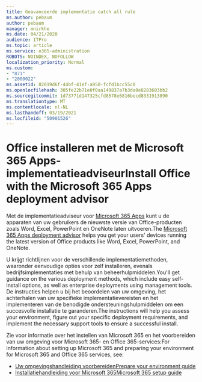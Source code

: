 ```yaml
---
title: Geavanceerde implementatie catch all rule
ms.author: pebaum
author: pebaum
manager: mnirkhe
ms.date: 04/21/2020
audience: ITPro
ms.topic: article
ms.service: o365-administration
ROBOTS: NOINDEX, NOFOLLOW
localization_priority: Normal
ms.custom:
- "871"
- "2000022"
ms.assetid: 82019d6f-44bf-41ef-a950-fcfd1bcc55c0
ms.openlocfilehash: 305fe22b71e0f0aa149837a7b3da0e8283603bb2
ms.sourcegitcommit: 1d73771d147325cfd8578e6816becd8331913890
ms.translationtype: MT
ms.contentlocale: nl-NL
ms.lasthandoff: 03/19/2021
ms.locfileid: "50901526"
---
```

# <a name="install-office-with-the-microsoft-365-apps-deployment-advisor"></a><span data-ttu-id="18eec-102">Office installeren met de Microsoft 365 Apps-implementatieadviseur</span><span class="sxs-lookup"><span data-stu-id="18eec-102">Install Office with the Microsoft 365 Apps deployment advisor</span></span>

<span data-ttu-id="18eec-103">Met de implementatieadviseur voor [Microsoft 365 Apps](https://admin.microsoft.com/adminportal/home) kunt u de apparaten van uw gebruikers de nieuwste versie van Office-producten zoals Word, Excel, PowerPoint en OneNote laten uitvoeren.</span><span class="sxs-lookup"><span data-stu-id="18eec-103">The [Microsoft 365 Apps deployment advisor](https://admin.microsoft.com/adminportal/home) helps you get your users' devices running the latest version of Office products like Word, Excel, PowerPoint, and OneNote.</span></span>

<span data-ttu-id="18eec-104">U krijgt richtlijnen voor de verschillende implementatiemethoden, waaronder eenvoudige opties voor zelf installeren, evenals bedrijfsimplementaties met behulp van beheerhulpmiddelen.</span><span class="sxs-lookup"><span data-stu-id="18eec-104">You'll get guidance on the various deployment methods, which include easy self-install options, as well as enterprise deployments using management tools.</span></span> <span data-ttu-id="18eec-105">De instructies helpen u bij het beoordelen van uw omgeving, het achterhalen van uw specifieke implementatievereisten en het implementeren van de benodigde ondersteuningshulpmiddelen om een succesvolle installatie te garanderen.</span><span class="sxs-lookup"><span data-stu-id="18eec-105">The instructions will help you assess your environment, figure out your specific deployment requirements, and implement the necessary support tools to ensure a successful install.</span></span>

<span data-ttu-id="18eec-106">Zie voor informatie over het instellen van Microsoft 365 en het voorbereiden van uw omgeving voor Microsoft 365- en Office 365-services:</span><span class="sxs-lookup"><span data-stu-id="18eec-106">For information about setting up Microsoft 365 and preparing your environment for Microsoft 365 and Office 365 services, see:</span></span>

- [<span data-ttu-id="18eec-107">Uw omgevingshandleiding voorbereiden</span><span class="sxs-lookup"><span data-stu-id="18eec-107">Prepare your environment guide</span></span>](https://go.microsoft.com/fwlink/?linkid=2005213)
- [<span data-ttu-id="18eec-108">Installatiehandleiding voor Microsoft 365</span><span class="sxs-lookup"><span data-stu-id="18eec-108">Microsoft 365 setup guide</span></span>](https://go.microsoft.com/fwlink/?linkid=2072646)
